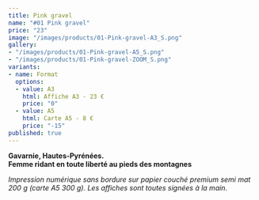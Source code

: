 ```yaml
---
title: Pink gravel
name: "#01 Pink gravel"
price: "23"
image: "/images/products/01-Pink-gravel-A3_S.png"
gallery:
- "/images/products/01-Pink-gravel-A5_S.png"
- "/images/products/01-Pink-gravel-ZOOM_S.png"
variants:
- name: Format
  options:
  - value: A3
    html: Affiche A3 - 23 €
    price: "0"
  - value: A5
    html: Carte A5 - 8 €
    price: "-15"
published: true
---
```

**Gavarnie, Hautes-Pyrénées.**  
**Femme ridant en toute liberté au pieds des montagnes**

_Impression numérique sans bordure sur papier couché premium semi mat 200 g (carte A5 300 g). Les affiches sont toutes signées à la main._
